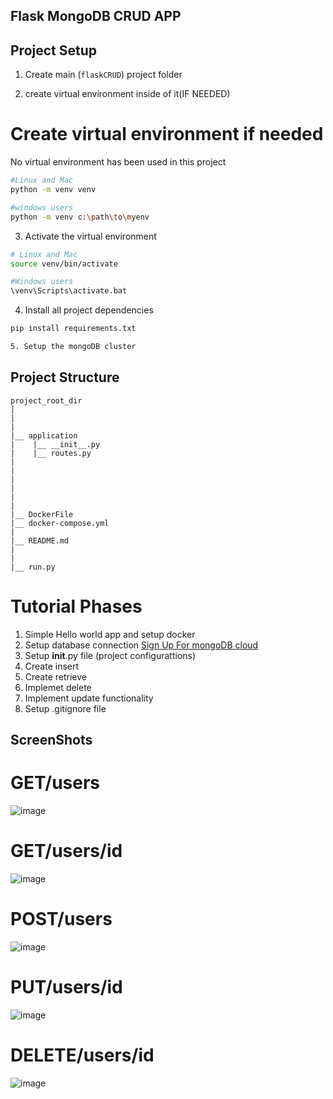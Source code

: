 ## Flask MongoDB CRUD APP

## Project Setup

1. Create main (`flaskCRUD`) project folder

2. create virtual environment inside of it(IF NEEDED)

# Create virtual environment if needed
No virtual environment has been used in this project

```bash
#Linux and Mac
python -m venv venv

#windows users
python -m venv c:\path\to\myenv
```

3. Activate the virtual environment

```bash
# Linux and Mac
source venv/bin/activate

#Windows users
\venv\Scripts\activate.bat
```

4. Install all project dependencies

```bash
pip install requirements.txt

5. Setup the mongoDB cluster
```
## Project Structure

```
project_root_dir
│
|
|
|__ application
|    |__ __init__.py
|    |__ routes.py
|    
|    
|    
|
|
|
|__ DockerFile
|__ docker-compose.yml
|
|__ README.md
|
|
|__ run.py
```

# Tutorial Phases

1. Simple Hello world app and setup docker
2. Setup database connection [Sign Up For mongoDB cloud](https://account.mongodb.com/account/login)
3. Setup __init__.py file (project configurattions)
4. Create insert
5. Create retrieve
6. Implemet delete
7. Implement update functionality
8. Setup .gitignore file


## ScreenShots

# GET/users
![image](https://github.com/krish6388/flaskCRUDApp/assets/85309615/3e333655-0493-431d-b42e-648719b09d77)

# GET/users/id
![image](https://github.com/krish6388/flaskCRUDApp/assets/85309615/e063eac6-7c5e-46db-a6ec-6ee1ef6f3355)

# POST/users
![image](https://github.com/krish6388/flaskCRUDApp/assets/85309615/1453695a-ca12-40ea-8e54-250a7ede35e2)

# PUT/users/id
![image](https://github.com/krish6388/flaskCRUDApp/assets/85309615/5fff5b8b-bbca-4a5e-88a3-1e8c387a01c5)

# DELETE/users/id
![image](https://github.com/krish6388/flaskCRUDApp/assets/85309615/6601f74b-d48a-453f-8f7d-c69b173022cc)
